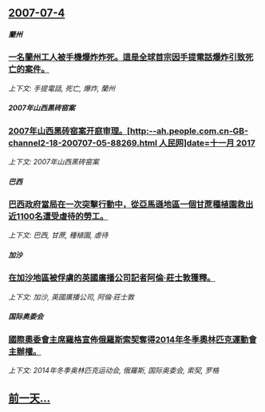 ## [2007-07-4](/news/2007/07/4/index.md)

##### 蘭州
### [ 一名蘭州工人被手機爆炸炸死。這是全球首宗因手提電話爆炸引致死亡的案件。](/news/2007/07/4/一名蘭州工人被手機爆炸炸死-這是全球首宗因手提電話爆炸引致死亡的案件.md)
_上下文: 手提電話, 死亡, 爆炸, 蘭州_

##### 2007年山西黑砖窑案
### [2007年山西黑砖窑案开庭审理。[http:--ah.people.com.cn-GB-channel2-18-200707-05-88269.html 人民网]date=十一月 2017 ](/news/2007/07/4/2007年山西黑砖窑案开庭审理-http-ahpeoplecomcn-GB-channel2-18-2007.md)
_上下文: 2007年山西黑砖窑案_

##### 巴西
### [巴西政府當局在一次突擊行動中，從亞馬遜地區一個甘蔗種植園救出近1100名遭受虐待的勞工。](/news/2007/07/4/巴西政府當局在一次突擊行動中-從亞馬遜地區一個甘蔗種植園救出近1100名遭受虐待的勞工.md)
_上下文: 巴西, 甘蔗, 種植園, 虐待_

##### 加沙
### [在加沙地區被俘虜的英國廣播公司記者阿倫·莊士敦獲釋。](/news/2007/07/4/在加沙地區被俘虜的英國廣播公司記者阿倫-莊士敦獲釋.md)
_上下文: 加沙, 英國廣播公司, 阿倫·莊士敦_

##### 国际奥委会
### [國際奧委會主席羅格宣佈俄羅斯索契奪得2014年冬季奧林匹克運動會主辦權。](/news/2007/07/4/國際奧委會主席羅格宣佈俄羅斯索契奪得2014年冬季奧林匹克運動會主辦權.md)
_上下文: 2014年冬季奥林匹克运动会, 俄羅斯, 国际奥委会, 索契, 罗格_

## [前一天...](/news/2007/07/3/index.md)

